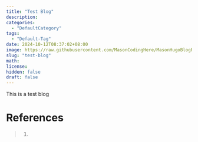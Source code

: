 ```yaml
---
title: "Test Blog"
description: 
categories:
  - "DefaultCategory"
tags:
  - "Default-Tag"
date: 2024-10-12T08:37:02+08:00
image: https://raw.githubusercontent.com/MasonCodingHere/MasonHugoBlogPics1/main/DefaultImg/DefaultPostImg1.jpg
slug: "test-blog"
math: 
license: 
hidden: false
draft: false
---
```



This is a test blog




# References
> 1. 
